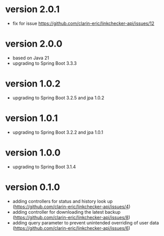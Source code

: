 # version 2.0.1
- fix for issue https://github.com/clarin-eric/linkchecker-api/issues/12

# version 2.0.0
- based on Java 21
- upgrading to Spring Boot 3.3.3

# version 1.0.2
- upgrading to Spring Boot 3.2.5 and jpa 1.0.2

# version 1.0.1
- upgrading to Spring Boot 3.2.2 and jpa 1.0.1

# version 1.0.0
- upgrading to Spring Boot 3.1.4

# version 0.1.0
- adding controllers for status and history look up (https://github.com/clarin-eric/linkchecker-api/issues/4)
- adding controller for downloading the latest backup (https://github.com/clarin-eric/linkchecker-api/issues/8)
- adding query parameter to prevent unintended overriding of user data (https://github.com/clarin-eric/linkchecker-api/issues/6)
